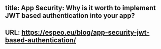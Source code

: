 ## title: App Security: Why is it worth to implement JWT based authentication into your app?
## URL: https://espeo.eu/blog/app-security-jwt-based-authentication/